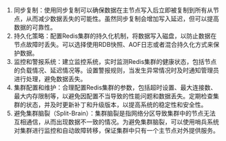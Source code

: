 1. 同步复制：使用同步复制可以确保数据在主节点写入后立即被复制到所有从节点，从而减少数据丢失的可能性。虽然同步复制会增加写入延迟，但可以提高数据的可靠性。
2. 持久化策略：配置Redis集群的持久化机制，将数据写入磁盘，以防止数据在节点故障时丢失。可以选择使用RDB快照、AOF日志或者混合持久化方式来保护数据。
3. 监控和警报系统：建立监控系统，实时监测Redis集群的健康状态，包括节点的负载情况、延迟情况等。设置警报规则，当发生异常情况时及时通知管理员进行处理，避免数据丢失。
4. 集群配置和维护：合理配置Redis集群的参数，包括超时设置、最大连接数、最大内存限制等，以避免因配置不当导致的性能问题和数据丢失。定期检查集群的状态，并及时更新补丁和升级版本，以提高系统的稳定性和安全性。
5. 避免集群脑裂（Split-Brain）：集群脑裂是指网络分区导致集群中的节点无法互相通信，从而出现数据不一致的情况。为避免集群脑裂，可以使用哨兵系统对集群进行监控和自动故障转移，保证集群中只有一个主节点对外提供服务。